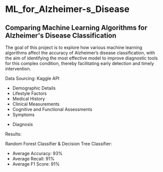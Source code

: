 # ML_for_Alzheimer-s_Disease
## Comparing Machine Learning Algorithms for Alzheimer's Disease Classification

The goal of this project is to explore how various machine learning algorithms affect the accuracy of Alzheimer’s disease classification, with the aim of identifying the most effective model to improve diagnostic tools for this complex condition, thereby facilitating early detection and timely intervention.

Data Sourcing: Kaggle API

-  Demographic Details
- Lifestyle Factors
- Medical History
- Clinical Measurements
- Cognitive and Functional Assessments
- Symptoms

+ Diagnosis

Results:

Random Forest Classifier & Decision Tree Classifier: 
- Average Accuracy: 93%
- Average Recall: 91%
- Average F1 Score: 91%

